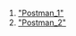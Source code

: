 1. ["Postman_1"](https://github.com/ValeryiaTureika/postman_1)
2. ["Postman_2"](https://github.com/ValeryiaTureika/postman_2)
